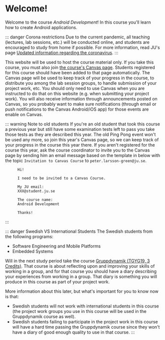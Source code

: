 <SetTitle title="Android Development 2021" />

# Welcome!
Welcome to the course *Android Development*! In this course you'll learn how to create Android applications. 

::: danger Corona restrictions
Due to the current pandemic, all teaching (lectures, lab sessions, etc.) will be conducted online, and students are encouraged to study from home if possible. For more information, read JU's page [Updated information regarding the coronavirus](https://ju.se/en/about-us/jonkoping-university/information-material/updated-information-regarding-the-coronavirus.html).
:::

This website will be used to host the course material only. If you take this course, you must also join [the course's Canvas page](https://ju.instructure.com/courses/3421). Students registered for this course should have been added to that page automatically. The Canvas page will be used to keep track of your progress in the course, to distribute you among the lab session groups, to handle submission of your project work, etc. You should only need to use Canvas when you are instructed to do that on this website (e.g. when submitting your project work). You will also receive information through announcements posted on Canvas, so you probably want to make sure notifications (through email or push notifications to the Canvas Android/iOS app) for those events are enable on Canvas.

::: warning Note to old students
If you're an old student that took this course a previous year but still have some examination tests left to pass you take those tests as they are described this year. The old Ping Pong event won't be used any more, so join this year's Canvas page, so we can keep track of your progress in the course this year there. If you aren't registered for the course this year, ask the course coordinator to invite you to the Canvas page by sending him an email message based on the template in <FigureNumber /> below with the topic `Invitation to Canvas Course` to `peter.larsson-green@ju.se`.

<Figure caption="Template for email message to be invited to a Canvas Course. Replace XXX with your own value.">

```
Hi!

I need to be invited to a Canvas Course.

My JU email:
XXX@student.ju.se

The course name:
Android Development

Thanks!
```

</Figure>

:::

::: danger Swedish VS International Students
The Swedish students from the following programs:

* Software Engineering and Mobile Platforms
* Embedded Systems

Will in the next study period take the course [Gruppdynamik (TGYG19, 3 Credits)](https://ju.se/studera/kurser.html?courseCode=TGYG19&semester=20191&revision=1,000&lang=sv). That course is about reflecting upon and improving your skills of working in a group, and for that course you should have a diary describing your experiences from working in a group. That diary is something you will produce in this course as part of your project work.

More information about this later, but what's important for you to know now is that:

* Swedish students will not work with international students in this course (the project work groups you use in this course will be used in the Gruppdynamik course as well).
* Swedish students failing to participate in the project work in this course will have a hard time passing the Gruppdynamik course since they won't have a diary of good enough quality to use in that course.
:::